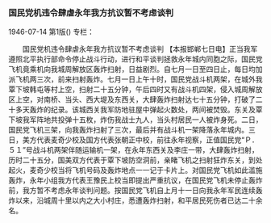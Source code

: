 ### 国民党机违令肆虐永年我方抗议暂不考虑谈判

1946-07-14
第1版()
专栏：

　　国民党机违令肆虐永年我方抗议暂不考虑谈判
    【本报邯郸七日电】正当我军遵照北平执行部命令停止战斗行动，进行和平谈判拯救永年城内同胞之际，国民党飞机竟乘机向我城周解放区轰炸扫射，日益剧烈。自七月一日至四日止，每日均加派飞机两三次，前来扫射轰炸。七月一日上午十时，国民党战斗机两架，在城外我覃下坡韩屯等村上空，扫射二十五分钟，午后四时又有战斗机四架，侵入城周解放区上空，对南桥、当头、西大堤及东西关，大肆轰炸扫射达七十五分钟，打破了二十多天轰炸的纪录。该城西关我军防地驻屋中弹起火数处，两间被焚毁。东关及覃下坡我军阵地共投弹十五枚，炸伤我战士九人，当头村居民一人被炸身死。二日，国民党飞机三架，向我轰炸扫射了三次，最后并有战斗机一架降落永年城内。三日，美方代表麦奇少校及国方代表张朝正中校，前往永年视察，正值国民党“Ｐ．５１”号战斗机两架伴随运输机一架，在永年东西关及李庄一带，大肆轰炸扫射，历时二十五分，国美双方代表于覃下坡防空洞前，亲睹飞机之扫射狂炸东关，到处起火，麦奇少校当将飞机号码及轰炸地点一一记于卡片上。对国民党飞机如此滥施轰炸，永年小组我方代表王豫民上校当即提出严重抗议，在国民党飞机未停止轰炸前，我方暂不考虑永年谈判问题。按国民党飞机自上月十一日向我永年军民连续轰炸以来，沿城周十里以内之大小村庄，悉遭轰炸扫射，和平居民死伤者已达二十余名。
